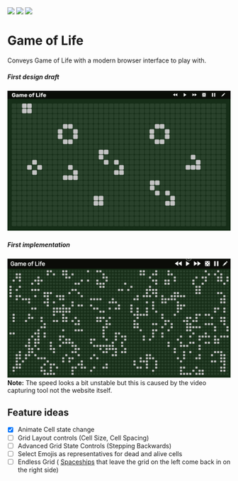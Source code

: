 
<a href="https://play-pago.com" alt="Website Status">
        <img src="https://img.shields.io/website/https/www.play-pago.com.svg?up_message=online" /></a>
<a href="https://github.com/8BitJonny/JsGame/blob/master/package.json" alt="Version">
        <img src="https://img.shields.io/github/package-json/v/8BitJonny/JsGame.svg" /></a>
<a href="https://github.com/8BitJonny/JsGame/blob/master/LICENSE.md" alt="License">
        <img src="https://img.shields.io/github/license/8BitJonny/JsGame.svg" /></a>        

# Game of Life
Conveys Game of Life with a modern browser interface to play with.

##### First design draft
![FirstDraft](./Screenshots/FirstDraft.png)

##### First implementation
![FirstImplementation](./Screenshots/FirstImplementation.gif)
**Note:** The speed looks a bit unstable but this is caused by the video capturing tool not the website itself.

## Feature ideas
- [X] Animate Cell state change
- [ ] Grid Layout controls (Cell Size, Cell Spacing)
- [ ] Advanced Grid State Controls (Stepping Backwards)
- [ ] Select Emojis as representatives for dead and alive cells
- [ ] Endless Grid ( [Spaceships](https://en.wikipedia.org/wiki/Spaceship_(cellular_automaton)) that leave the grid on the left come back in on the right side)
